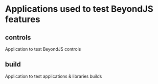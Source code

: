 # Applications used to test BeyondJS features

## controls
Application to test BeyondJS controls

## build
Application to test applications & libraries builds
